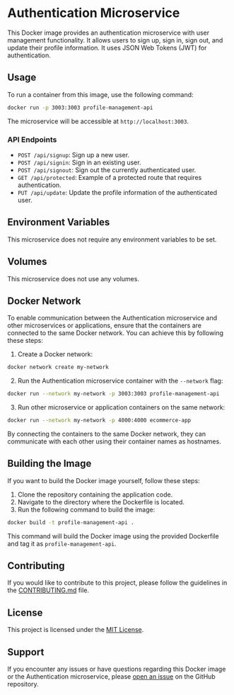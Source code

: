 # Authentication Microservice

This Docker image provides an authentication microservice with user management functionality. It allows users to sign up, sign in, sign out, and update their profile information. It uses JSON Web Tokens (JWT) for authentication.

## Usage

To run a container from this image, use the following command:

```bash
docker run -p 3003:3003 profile-management-api
```

The microservice will be accessible at `http://localhost:3003`.

### API Endpoints

- `POST /api/signup`: Sign up a new user.
- `POST /api/signin`: Sign in an existing user.
- `POST /api/signout`: Sign out the currently authenticated user.
- `GET /api/protected`: Example of a protected route that requires authentication.
- `PUT /api/update`: Update the profile information of the authenticated user.

## Environment Variables

This microservice does not require any environment variables to be set.

## Volumes

This microservice does not use any volumes.

## Docker Network

To enable communication between the Authentication microservice and other microservices or applications, ensure that the containers are connected to the same Docker network. You can achieve this by following these steps:

1. Create a Docker network:

```bash
docker network create my-network
```

2. Run the Authentication microservice container with the `--network` flag:

```bash
docker run --network my-network -p 3003:3003 profile-management-api
```

3. Run other microservice or application containers on the same network:

```bash
docker run --network my-network -p 4000:4000 ecommerce-app
```

By connecting the containers to the same Docker network, they can communicate with each other using their container names as hostnames.

## Building the Image

If you want to build the Docker image yourself, follow these steps:

1. Clone the repository containing the application code.
2. Navigate to the directory where the Dockerfile is located.
3. Run the following command to build the image:

```bash
docker build -t profile-management-api .
```

This command will build the Docker image using the provided Dockerfile and tag it as `profile-management-api`.

## Contributing

If you would like to contribute to this project, please follow the guidelines in the [CONTRIBUTING.md](./CONTRIBUTING.md) file.

## License

This project is licensed under the [MIT License](./LICENSE).

## Support

If you encounter any issues or have questions regarding this Docker image or the Authentication microservice, please [open an issue](https://github.com/your-repo/issues) on the GitHub repository.
